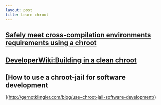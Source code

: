 ```yaml
---
layout: post
title: Learn chroot
---
```


## [Safely meet cross-compilation environments requirements using a chroot](http://www.kaizou.org/2014/02/cross-compile-chroot.html)

## [DeveloperWiki:Building in a clean chroot](https://wiki.archlinux.org/index.php/DeveloperWiki:Building_in_a_clean_chroot)

## [How to use a chroot-jail for software development
](http://gernotklingler.com/blog/use-chroot-jail-software-development/)
